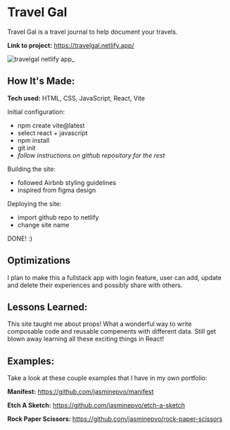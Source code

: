 # Travel Gal
Travel Gal is a travel journal to help document your travels.

**Link to project:** https://travelgal.netlify.app/

![travelgal netlify app_](https://user-images.githubusercontent.com/99847030/192122499-47e2acf2-b054-46e2-9d96-ad9c96a2436a.png)

## How It's Made:

**Tech used:** HTML, CSS, JavaScript, React, Vite

Initial configuration:
- npm create vite@latest
- select react + javascript
- npm install
- git init
- *follow instructions on github repository for the rest*

Building the site: 
- followed Airbnb styling guidelines
- inspired from figma design

Deploying the site:
- import github repo to netlify
- change site name

DONE! :)

## Optimizations

I plan to make this a fullstack app with login feature, user can add, update and delete their experiences and possibly share with others. 

## Lessons Learned:

This site taught me about props! What a wonderful way to write composable code and reusable compenents with different data. Still get blown away learning all these exciting things in React!  

## Examples:
Take a look at these couple examples that I have in my own portfolio:

**Manifest:** https://github.com/jasminepvo/manifest

**Etch A Sketch:** https://github.com/jasminepvo/etch-a-sketch

**Rock Paper Scissors:** https://github.com/jasminepvo/rock-paper-scissors
